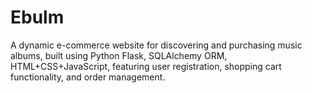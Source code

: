 # Ebulm
A dynamic e-commerce website for discovering and purchasing music albums, built using Python Flask, SQLAlchemy ORM, HTML+CSS+JavaScript, featuring user registration, shopping cart functionality, and order management.
